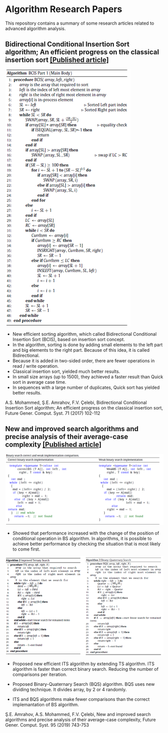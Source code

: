 # Algorithm Research Papers
This repository contains a summary of some research articles related to advanced algorithm analysis.

## Bidirectional Conditional Insertion Sort algorithm; An efficient progress on the classical insertion sort [[Published article]](https://www.sciencedirect.com/science/article/pii/S0167739X17301711) 

![alt text](https://github.com/elitcenk/Algorithm-Papers/blob/master/bcis.PNG)

- New efficient sorting algorithm, which called Bidirectional Conditional Insertion Sort (BCIS), based on insertion sort concept.
- In the algorithm, sorting is done by adding small elements to the left part and big elements to the right part. Because of this idea, it is called Bidirectional.
- Because it is added in two-sided order, there are fewer operations in read / write operation.
- Classical insertion sort, yielded much better results.
- In small size arrays (up to 1500), they achieved a faster result than Quick sort in average case time.
- In sequences with a large number of duplicates, Quick sort has yielded better results.

A.S. Mohammed, Ş.E. Amrahov, F.V. Çelebi, Bidirectional Conditional Insertion Sort algorithm; An efficient progress on the classical insertion sort, Future Gener. Comput. Syst. 71 (2017) 102-112

## New and improved search algorithms and precise analysis of their average-case complexity [[Published article]](https://www.sciencedirect.com/science/article/pii/S0167739X18319307) 

![alt text](https://github.com/elitcenk/Algorithm-Papers/blob/master/bs.PNG)

- Showed that performance increased with the change of the position of conditional operation in BS algorithm. In algorithms, it is possible to achieve better performance by checking the situation that is most likely to come first.

![alt text](https://github.com/elitcenk/Algorithm-Papers/blob/master/BQS_ITS.PNG)

- Proposed new efficient ITS algorithm by extending TS algorithm. ITS algorithm is faster than correct binary search. Reducing the number of comparisons per iteration.


- Proposed Binary-Quaternary Search (BQS) algorithm. BQS uses new dividing technique. It divides array, by 2 or 4 randomly.
- ITS and BQS algorithms make fewer comparisons than the correct implemantation of BS algorithm.

Ş.E. Amrahov, A.S. Mohammed, F.V. Çelebi, New and improved search algorithms and precise analysis of their average-case complexity, Future Gener. Comput. Syst. 95 (2019) 743-753
